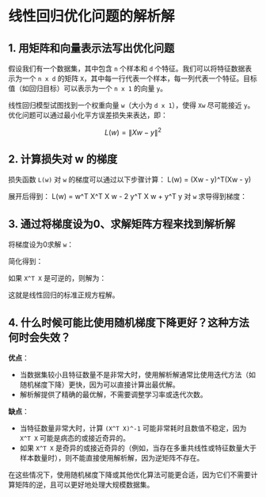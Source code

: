 


# 线性回归优化问题的解析解

## 1. 用矩阵和向量表示法写出优化问题

假设我们有一个数据集，其中包含 `n` 个样本和 `d` 个特征。我们可以将特征数据表示为一个 `n x d` 的矩阵 `X`，其中每一行代表一个样本，每一列代表一个特征。目标值（如回归目标）可以表示为一个 `n x 1` 的向量 `y`。

线性回归模型试图找到一个权重向量 `w`（大小为 `d x 1`），使得 `Xw` 尽可能接近 `y`。优化问题可以通过最小化平方误差损失来表达，即：

```math
L(w) = \|Xw - y\|^2
```

## 2. 计算损失对 w 的梯度

损失函数 `L(w)` 对 `w` 的梯度可以通过以下步骤计算：
L(w) = (Xw - y)^T(Xw - y)

展开后得到：
L(w) = w^T X^T X w - 2 y^T X w + y^T y
对 `w` 求导得到梯度：

## 3. 通过将梯度设为0、求解矩阵方程来找到解析解

将梯度设为0求解 `w`：

简化得到：



如果 `X^T X` 是可逆的，则解为：



这就是线性回归的标准正规方程解。

## 4. 什么时候可能比使用随机梯度下降更好？这种方法何时会失效？

**优点**：
- 当数据集较小且特征数量不是非常大时，使用解析解通常比使用迭代方法（如随机梯度下降）更快，因为可以直接计算出最优解。
- 解析解提供了精确的最优解，不需要调整学习率或迭代次数。

**缺点**：
- 当特征数量非常大时，计算 `(X^T X)^-1` 可能非常耗时且数值不稳定，因为 `X^T X` 可能是病态的或接近奇异的。
- 如果 `X^T X` 是奇异的或接近奇异的（例如，当存在多重共线性或特征数量大于样本数量时），则不能直接使用解析解，因为逆矩阵不存在。

在这些情况下，使用随机梯度下降或其他优化算法可能更合适，因为它们不需要计算矩阵的逆，且可以更好地处理大规模数据集。